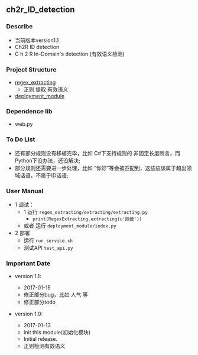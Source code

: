 ## ch2r_ID_detection
### Describe
- 当前版本version1.1
- Ch2R ID detection
- C h 2 R In-Domain's detection (有效语义检测)

### Project Structure
- [regex_extracting](https://github.com/JDwangmo/ch2r_ID_detection/tree/master/regex_extracting)
    - 正则 提取 有效语义
- [deployment_module](https://github.com/JDwangmo/ch2r_ID_detection/tree/master/deployment_module)

### Dependence lib
- web.py

### To Do List
- 还有部分规则没有移植完毕，比如 C#下支持规则的 非固定长度断言，而Python下没办法，还没解决;
- 部分规则还需要进一步处理，比如 “你好”等会被匹配到，这些应该属于超出领域话语，不属于ID话语;

### User Manual
- 1 调试：
    - 1 运行 `regex_extracting/extracting/extracting.py`
        - `print(RegexExtracting.extracting(u'随便'))`
    - 或者 运行 `deployment_module/index.py`
- 2 部署
    - 运行 `run_service.sh`
    - 测试API `test_api.py`
    
### Important Date
- version 1.1:
    - 2017-01-15
    - 修正部分bug，比如 人气 等
    - 修正部分todo

- version 1.0:
    - 2017-01-13
    - init this module(初始化模块)
    - Initial release.
    - 正则检测有效语义
